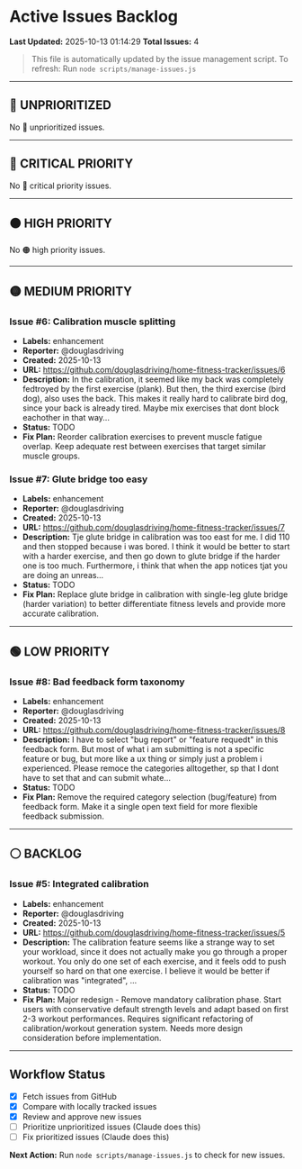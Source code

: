 # Active Issues Backlog

**Last Updated:** 2025-10-13 01:14:29
**Total Issues:** 4

> This file is automatically updated by the issue management script.
> To refresh: Run `node scripts/manage-issues.js`

---

## 🔵 UNPRIORITIZED

No 🔵 unprioritized issues.

---

## 🔴 CRITICAL PRIORITY

No 🔴 critical priority issues.

---

## 🟠 HIGH PRIORITY

No 🟠 high priority issues.

---

## 🟡 MEDIUM PRIORITY


### Issue #6: Calibration muscle splitting
- **Labels:** enhancement
- **Reporter:** @douglasdriving
- **Created:** 2025-10-13
- **URL:** https://github.com/douglasdriving/home-fitness-tracker/issues/6
- **Description:** In the calibration, it seemed like my back was completely fedtroyed by the first exercise (plank). But then, the third exercise (bird dog), also uses the back. This makes it really hard to calibrate bird dog, since your back is already tired. Maybe mix exercises that dont block eachother in that way...
- **Status:** TODO
- **Fix Plan:** Reorder calibration exercises to prevent muscle fatigue overlap. Keep adequate rest between exercises that target similar muscle groups.


### Issue #7: Glute bridge too easy
- **Labels:** enhancement
- **Reporter:** @douglasdriving
- **Created:** 2025-10-13
- **URL:** https://github.com/douglasdriving/home-fitness-tracker/issues/7
- **Description:** Tje glute bridge in calibration was too east for me. I did 110 and then stopped because i was bored. I think it would be better to start with a harder exercise, and then go down to glute bridge if the harder one is too much. Furthermore, i think that when the app notices tjat you are doing an unreas...
- **Status:** TODO
- **Fix Plan:** Replace glute bridge in calibration with single-leg glute bridge (harder variation) to better differentiate fitness levels and provide more accurate calibration.

---

## 🟢 LOW PRIORITY


### Issue #8: Bad feedback form taxonomy
- **Labels:** enhancement
- **Reporter:** @douglasdriving
- **Created:** 2025-10-13
- **URL:** https://github.com/douglasdriving/home-fitness-tracker/issues/8
- **Description:** I have to select "bug report" or "feature requedt" in this feedback form. But most of what i am submitting is not a specific feature or bug, but more like a ux thing or simply just a problem i experienced. Please remoce the categories alltogether, sp that I dont have to set that and can submit whate...
- **Status:** TODO
- **Fix Plan:** Remove the required category selection (bug/feature) from feedback form. Make it a single open text field for more flexible feedback submission.

---

## ⚪ BACKLOG


### Issue #5: Integrated calibration
- **Labels:** enhancement
- **Reporter:** @douglasdriving
- **Created:** 2025-10-13
- **URL:** https://github.com/douglasdriving/home-fitness-tracker/issues/5
- **Description:** The calibration feature seems like a strange way to set your workload, since it does not actually make you go through a proper workout. You only do one set of each exercise, and it feels odd to push yourself so hard on that one exercise. I believe it would be better if calibration was "integrated", ...
- **Status:** TODO
- **Fix Plan:** Major redesign - Remove mandatory calibration phase. Start users with conservative default strength levels and adapt based on first 2-3 workout performances. Requires significant refactoring of calibration/workout generation system. Needs more design consideration before implementation.

---

## Workflow Status

- [x] Fetch issues from GitHub
- [x] Compare with locally tracked issues
- [x] Review and approve new issues
- [ ] Prioritize unprioritized issues (Claude does this)
- [ ] Fix prioritized issues (Claude does this)

**Next Action:** Run `node scripts/manage-issues.js` to check for new issues.
